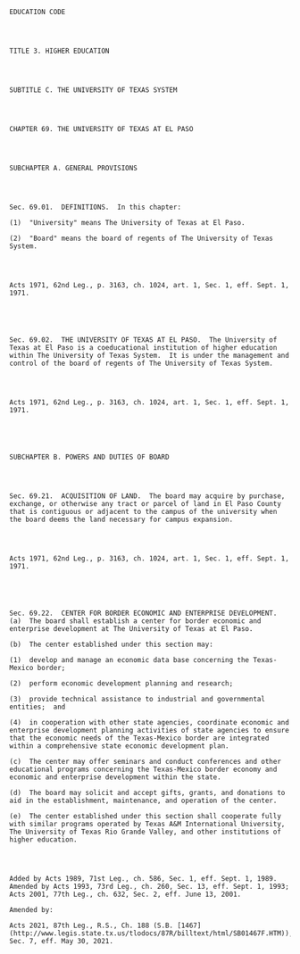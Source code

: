 ﻿
    
    
    	
    					
    
    
    EDUCATION CODE
    
      
    
    
    TITLE 3. HIGHER EDUCATION
    
      
    
    
    SUBTITLE C. THE UNIVERSITY OF TEXAS SYSTEM
    
      
    
    
    CHAPTER 69. THE UNIVERSITY OF TEXAS AT EL PASO
    
      
    
    
    SUBCHAPTER A. GENERAL PROVISIONS
    
      
    
    
    Sec. 69.01.  DEFINITIONS.  In this chapter:
    
    (1)  "University" means The University of Texas at El Paso.
    
    (2)  "Board" means the board of regents of The University of Texas System.
    
    
    
    
    Acts 1971, 62nd Leg., p. 3163, ch. 1024, art. 1, Sec. 1, eff. Sept. 1, 1971.
    
    
    
    
    
    Sec. 69.02.  THE UNIVERSITY OF TEXAS AT EL PASO.  The University of Texas at El Paso is a coeducational institution of higher education within The University of Texas System.  It is under the management and control of the board of regents of The University of Texas System.
    
    
    
    
    Acts 1971, 62nd Leg., p. 3163, ch. 1024, art. 1, Sec. 1, eff. Sept. 1, 1971.
    
    
    
    
    
    SUBCHAPTER B. POWERS AND DUTIES OF BOARD
    
      
    
    
    Sec. 69.21.  ACQUISITION OF LAND.  The board may acquire by purchase, exchange, or otherwise any tract or parcel of land in El Paso County that is contiguous or adjacent to the campus of the university when the board deems the land necessary for campus expansion.
    
    
    
    
    Acts 1971, 62nd Leg., p. 3163, ch. 1024, art. 1, Sec. 1, eff. Sept. 1, 1971.
    
    
    
    
    
    Sec. 69.22.  CENTER FOR BORDER ECONOMIC AND ENTERPRISE DEVELOPMENT.  (a)  The board shall establish a center for border economic and enterprise development at The University of Texas at El Paso.
    
    (b)  The center established under this section may:
    
    (1)  develop and manage an economic data base concerning the Texas-Mexico border;
    
    (2)  perform economic development planning and research;
    
    (3)  provide technical assistance to industrial and governmental entities;  and
    
    (4)  in cooperation with other state agencies, coordinate economic and enterprise development planning activities of state agencies to ensure that the economic needs of the Texas-Mexico border are integrated within a comprehensive state economic development plan.
    
    (c)  The center may offer seminars and conduct conferences and other educational programs concerning the Texas-Mexico border economy and economic and enterprise development within the state.
    
    (d)  The board may solicit and accept gifts, grants, and donations to aid in the establishment, maintenance, and operation of the center.
    
    (e)  The center established under this section shall cooperate fully with similar programs operated by Texas A&M International University, The University of Texas Rio Grande Valley, and other institutions of higher education.
    
    
    
    
    Added by Acts 1989, 71st Leg., ch. 586, Sec. 1, eff. Sept. 1, 1989.  Amended by Acts 1993, 73rd Leg., ch. 260, Sec. 13, eff. Sept. 1, 1993;  Acts 2001, 77th Leg., ch. 632, Sec. 2, eff. June 13, 2001.
    
    Amended by: 
    
    Acts 2021, 87th Leg., R.S., Ch. 188 (S.B. [1467](http://www.legis.state.tx.us/tlodocs/87R/billtext/html/SB01467F.HTM)), Sec. 7, eff. May 30, 2021.
    
    
    
    
    				
